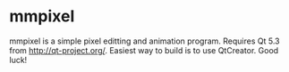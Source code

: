 mmpixel
=======

mmpixel is a simple pixel editting and animation program.
Requires Qt 5.3 from http://qt-project.org/.
Easiest way to build is to use QtCreator.
Good luck!
